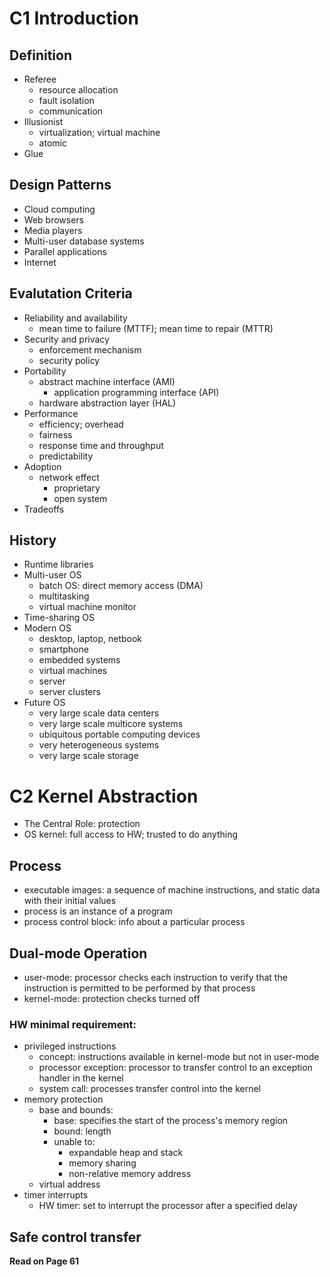 # C1 Introduction
## Definition
- Referee
  - resource allocation
  - fault isolation
  - communication
- Illusionist
  - virtualization; virtual machine
  - atomic
- Glue

## Design Patterns
  - Cloud computing
  - Web browsers
  - Media players
  - Multi-user database systems
  - Parallel applications
  - Internet

## Evalutation Criteria
- Reliability and availability
  - mean time to failure (MTTF); mean time to repair (MTTR)
- Security and privacy
  - enforcement mechanism
  - security policy
- Portability
  - abstract machine interface (AMI)
    - application programming interface (API)
  - hardware abstraction layer (HAL)
- Performance
  - efficiency; overhead
  - fairness
  - response time and throughput
  - predictability
- Adoption
  - network effect
    - proprietary
    - open system
- Tradeoffs

## History
  - Runtime libraries
  - Multi-user OS
    - batch OS: direct memory access (DMA)
    - multitasking
    - virtual machine monitor
  - Time-sharing OS
  - Modern OS
    - desktop, laptop, netbook
    - smartphone
    - embedded systems
    - virtual machines
    - server
    - server clusters
  - Future OS
    - very large scale data centers
    - very large scale multicore systems
    - ubiquitous portable computing devices
    - very heterogeneous systems
    - very large scale storage

# C2 Kernel Abstraction
- The Central Role: protection
- OS kernel: full access to HW; trusted to do anything

## Process
- executable images: a sequence of machine instructions, and static data with their initial values
- process is an instance of a program
- process control block: info about a particular process

## Dual-mode Operation
- user-mode: processor checks each instruction to verify that the instruction is permitted to be performed by that process
- kernel-mode: protection checks turned off

### HW minimal requirement:
- privileged instructions
  - concept: instructions available in kernel-mode but not in user-mode
  - processor exception: processor to transfer control to an exception handler in the kernel
  - system call: processes transfer control into the kernel
- memory protection
  - base and bounds:
    - base: specifies the start of the process's memory region
    - bound: length
    - unable to:
      - expandable heap and stack
      - memory sharing
      - non-relative memory address
  - virtual address
- timer interrupts
  - HW timer: set to interrupt the processor after a specified delay

## Safe control transfer

**Read on Page 61**
